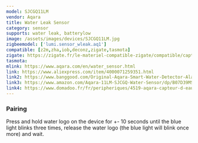 ```yaml
---
model: SJCGQ11LM
vendor: Aqara
title: Water Leak Sensor
category: sensor
supports: water leak, batterylow
image: /assets/images/devices/SJCGQ11LM.jpg
zigbeemodel: ['lumi.sensor_wleak.aq1']
compatible: [z2m,zha,iob,deconz,zigate,tasmota]
zigate: https://zigate.fr/le-materiel-compatible-zigate/compatible/capteurinondation
tasmota: 
mlink: https://www.aqara.com/en/water_sensor.html
link: https://www.aliexpress.com/item/4000071259351.html
link2: https://www.banggood.com/Original-Aqara-Smart-Water-Detector-Alarm-Sensor-Flooding-Sensor-Remote-Alarm-with-APP-From-Xiaomi-Eco-System-p-1174770.html
link3: https://www.amazon.com/Aqara-11LM-SJCGQ-Water-Sensor/dp/B07D39MSZS
link4: https://www.domadoo.fr/fr/peripheriques/4519-aqara-capteur-d-eau-zigbee-6970504210257.html
---
```

### Pairing
Press and hold water logo on the device for +- 10 seconds until the blue light blinks
three times, release the water logo (the blue light will blink once more) and wait.
